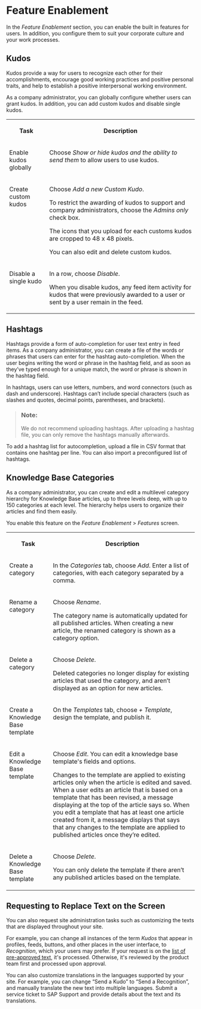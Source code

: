 <!-- loiob7a59eeaac3d44e3b0c4f07b05c70c40 -->

# Feature Enablement

In the *Feature Enablement* section, you can enable the built in features for users. In addition, you configure them to suit your corporate culture and your work processes.



## Kudos

Kudos provide a way for users to recognize each other for their accomplishments, encourage good working practices and positive personal traits, and help to establish a positive interpersonal working environment.

As a company administrator, you can globally configure whether users can grant kudos. In addition, you can add custom kudos and disable single kudos.


<table>
<tr>
<th valign="top">

Task



</th>
<th valign="top">

Description



</th>
</tr>
<tr>
<td valign="top">

Enable kudos globally



</td>
<td valign="top">

Choose *Show or hide kudos and the ability to send them* to allow users to use kudos.



</td>
</tr>
<tr>
<td valign="top">

Create custom kudos



</td>
<td valign="top">

Choose *Add a new Custom Kudo*.

To restrict the awarding of kudos to support and company administrators, choose the *Admins only* check box.

The icons that you upload for each customs kudos are cropped to 48 x 48 pixels.

You can also edit and delete custom kudos.



</td>
</tr>
<tr>
<td valign="top">

Disable a single kudo



</td>
<td valign="top">

In a row, choose *Disable*.

When you disable kudos, any feed item activity for kudos that were previously awarded to a user or sent by a user remain in the feed.



</td>
</tr>
</table>



<a name="loiob7a59eeaac3d44e3b0c4f07b05c70c40__section_dcd_cm3_4kb"/>

## Hashtags

Hashtags provide a form of auto-completion for user text entry in feed items. As a company administrator, you can create a file of the words or phrases that users can enter for the hashtag auto-completion. When the user begins writing the word or phrase in the hashtag field, and as soon as they’ve typed enough for a unique match, the word or phrase is shown in the hashtag field.

In hashtags, users can use letters, numbers, and word connectors \(such as dash and underscore\). Hashtags can’t include special characters \(such as slashes and quotes, decimal points, parentheses, and brackets\).

> ### Note:  
> We do not recommend uploading hashtags. After uploading a hashtag file, you can only remove the hashtags manually afterwards.

To add a hashtag list for autocompletion, upload a file in CSV format that contains one hashtag per line. You can also import a preconfigured list of hashtags.



<a name="loiob7a59eeaac3d44e3b0c4f07b05c70c40__section_imd_cm3_4kb"/>

## Knowledge Base Categories

As a company administrator, you can create and edit a multilevel category hierarchy for Knowledge Base articles, up to three levels deep, with up to 150 categories at each level. The hierarchy helps users to organize their articles and find them easily.

You enable this feature on the *Feature Enablement* \> *Features* screen.


<table>
<tr>
<th valign="top">

Task



</th>
<th valign="top">

Description



</th>
</tr>
<tr>
<td valign="top">

Create a category



</td>
<td valign="top">

In the *Categories* tab, choose *Add*. Enter a list of categories, with each category separated by a comma.



</td>
</tr>
<tr>
<td valign="top">

Rename a category



</td>
<td valign="top">

Choose *Rename*.

The category name is automatically updated for all published articles. When creating a new article, the renamed category is shown as a category option.



</td>
</tr>
<tr>
<td valign="top">

Delete a category



</td>
<td valign="top">

Choose *Delete*.

Deleted categories no longer display for existing articles that used the category, and aren’t displayed as an option for new articles.



</td>
</tr>
<tr>
<td valign="top">

Create a Knowledge Base template



</td>
<td valign="top">

On the *Templates* tab, choose *\+ Template*, design the template, and publish it.



</td>
</tr>
<tr>
<td valign="top">

Edit a Knowledge Base template



</td>
<td valign="top">

Choose *Edit*. You can edit a knowledge base template's fields and options.

Changes to the template are applied to existing articles only when the article is edited and saved. When a user edits an article that is based on a template that has been revised, a message displaying at the top of the article says so. When you edit a template that has at least one article created from it, a message displays that says that any changes to the template are applied to published articles once they’re edited.



</td>
</tr>
<tr>
<td valign="top">

Delete a Knowledge Base template



</td>
<td valign="top">

Choose *Delete*.

You can only delete the template if there aren’t any published articles based on the template.



</td>
</tr>
</table>



<a name="loiob7a59eeaac3d44e3b0c4f07b05c70c40__section_inj_kk2_dlb"/>

## Requesting to Replace Text on the Screen

You can also request site administration tasks such as customizing the texts that are displayed throughout your site.

For example, you can change all instances of the term *Kudos* that appear in profiles, feeds, buttons, and other places in the user interface, to *Recognition*, which your users may prefer. If your request is on the [list of pre-approved text](https://help.sap.com/http.svc/download?deliverable_id=20724259), it's processed. Otherwise, it's reviewed by the product team first and processed upon approval.

You can also customize translations in the languages supported by your site. For example, you can change “Send a Kudo” to “Send a Recognition”, and manually translate the new text into multiple languages. Submit a service ticket to SAP Support and provide details about the text and its translations.

